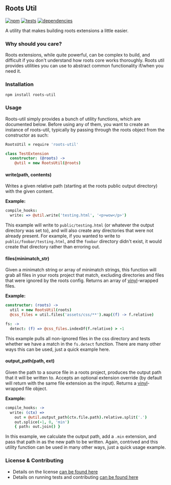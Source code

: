 Roots Util
----------

[![npm](https://badge.fury.io/js/roots-util.png)](http://badge.fury.io/js/roots-util) [![tests](https://travis-ci.org/carrot/roots-util.png?branch=master)](https://travis-ci.org/carrot/roots-util) [![dependencies](https://david-dm.org/carrot/roots-util.png?theme=shields.io)](https://david-dm.org/carrot/roots-util)

A utility that makes building roots extensions a little easier.

### Why should you care?

Roots extensions, while quite powerful, can be complex to build, and difficult if you don't understand how roots core works thoroughly. Roots util provides utilities you can use to abstract common functionality if/when you need it.

### Installation

```
npm install roots-util
```

### Usage

Roots-util simply provides a bunch of utility functions, which are documented below. Before using any of them, you want to create an instance of roots-util, typically by passing through the roots object from the constructor as such:

```coffee
RootsUtil = require 'roots-util'

class TestExtension
  constructor: (@roots) ->
    @util = new RootsUtil(@roots)
```

#### write(path, contents)

Writes a given relative path (starting at the roots public output directory) with the given content.

**Example:**    
```coffee
compile_hooks:
  write: => @util.write('testing.html', '<p>wow</p>')
```

This example will write to `public/testing.html` (or whatever the output directory was set to), and will also create any directories that were not already present. For example, if you wanted to write to `public/foobar/testing.html`, and the `foobar` directory didn't exist, it would create that directory rather than erroring out.

#### files(minimatch_str)

Given a minimatch string or array of minimatch strings, this function will grab all files in your roots project that match, excluding directories and files that were ignored by the roots config. Returns an array of [vinyl](https://github.com/wearefractal/vinyl)-wrapped files.

**Example:**     
```coffee
constructor: (roots) ->
  util = new RootsUtil(roots)
  @css_files = util.files('assets/css/**').map((f) -> f.relative)

fs: ->
  detect: (f) => @css_files.indexOf(f.relative) > -1
```

This example pulls all non-ignored files in the css directory and tests whether we have a match in the `fs.detect` function. There are many other ways this can be used, just a quick example here.

#### output_path(path, ext)

Given the path to a source file in a roots project, produces the output path that it will be written to. Accepts an optional extension override (by default will return with the same file extension as the input). Returns a [vinyl](https://github.com/wearefractal/vinyl)-wrapped file object.

**Example:**     
```coffee
compile_hooks: ->
  write: (ctx) =>
    out = @util.output_path(ctx.file.path).relative.split('.')
    out.splice(-1, 0, 'min')
    { path: out.join() }
```

In this example, we calculate the output path, add a `.min` extension, and pass that path in as the new path to be written. Again, contrived and this utility function can be used in many other ways, just a quick usage example.

### License & Contributing

- Details on the license [can be found here](LICENSE.md)
- Details on running tests and contributing [can be found here](contributing.md)
